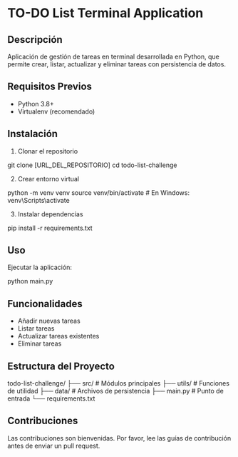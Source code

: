 # TO-DO List Terminal Application

## Descripción
Aplicación de gestión de tareas en terminal desarrollada en Python, que permite crear, listar, actualizar y eliminar tareas con persistencia de datos.

## Requisitos Previos
- Python 3.8+
- Virtualenv (recomendado)

## Instalación

1. Clonar el repositorio

git clone [URL_DEL_REPOSITORIO]
cd todo-list-challenge

2. Crear entorno virtual

python -m venv venv
source venv/bin/activate  # En Windows: venv\Scripts\activate

3. Instalar dependencias

pip install -r requirements.txt


## Uso
Ejecutar la aplicación:

python main.py

## Funcionalidades

- Añadir nuevas tareas
- Listar tareas
- Actualizar tareas existentes
- Eliminar tareas

## Estructura del Proyecto

todo-list-challenge/
├── src/           # Módulos principales
├── utils/         # Funciones de utilidad
├── data/          # Archivos de persistencia
├── main.py        # Punto de entrada
└── requirements.txt

## Contribuciones
Las contribuciones son bienvenidas. 
Por favor, lee las guías de contribución antes de enviar un pull request.